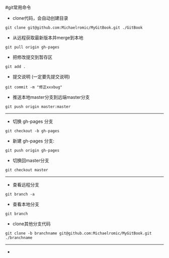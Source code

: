 #git常用命令
* clone代码，会自动创建目录

`git clone git@github.com:Michaelromic/MyGitBook.git ./GitBook`
* 从远程获取最新版本并merge到本地

`git pull origin gh-pages`
* 把修改提交到暂存区

`git add .`
* 提交说明 (一定要先提交说明)

`git commit -m "修正xxxbug"`
* 推送本地master分支到远端master分支

`git push origin master:master`

---
* 切换 gh-pages 分支

`git checkout -b gh-pages`
* 新建 gh-pages 分支:

`git push origin gh-pages`
* 切换回master分支

`git checkout master`

---
* 查看远程分支

`git branch -a`
* 查看本地分支

`git branch`
* clone其他分支代码

`git clone -b branchname git@github.com:Michaelromic/MyGitBook.git ./branchname `

---
* 